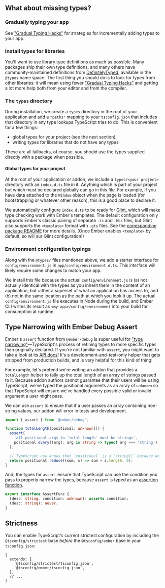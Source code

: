 ## What about missing types?

### Gradually typing your app

See ["Gradual Typing Hacks"][gradual-typing-hacks] for strategies for incrementally adding types to your app.

### Install types for libraries

You'll want to use library type definitions as much as possible. Many packages ship their own type definitions, and many others have community-maintained definitions from [DefinitelyTyped][], available in the `@types` name space. The first thing you should do is to look for types from other libraries: it will mean using fewer ["Gradual Typing Hacks"][gradual-typing-hacks] and getting a lot more help both from your editor and from the compiler.

### The `types` directory

During installation, we create a `types` directory in the root of your application and add a [`"paths"`][tsconfig-paths] mapping to your `tsconfig.json` that includes that directory in any type lookups TypeScript tries to do. This is convenient for a few things:

- global types for your project (see the next section)
- writing types for libraries that do not have any types

These are all fallbacks, of course, you should use the types supplied directly with a package when possible.

#### Global types for your project

At the root of your application or addon, we include a `types/<your project>` directory with an `index.d.ts` file in it. Anything which is part of your project but which must be declared globally can go in this file. For example, if you have data attached to the `Window` object when the page is loaded (for bootstrapping or whatever other reason), this is a good place to declare it.

We automatically configure `index.d.ts` to be ready for [Glint][], which will make type checking work with Ember's templates. The default configuration only supports Ember's classic pairing of separate `.ts` and `.hbs` files, but Glint also supports the `<template>` format with `.gts` files. See the [corresponding package README][glint-environment-ember-template-imports] for more details. (Once Ember enables `<template>` by default, so will our Glint configuration!)

### Environment configuration typings

Along with the `@types/` files mentioned above, we add a starter interface for `config/environment.js` in `app/config/environment.d.ts`. This interface will likely require some changes to match your app.

We install this file because the actual `config/environment.js` is (a) not actually identical with the types as you inherit them in the content of an application, but rather a superset of what an application has access to, and (b) not in the same location as the path at which you look it up. The actual `config/environment.js` file executes in Node during the build, and Ember CLI writes its result as `<my-app>/config/environment` into your build for consumption at runtime.

## Type Narrowing with Ember Debug Assert

Ember's `assert` function from `@ember/debug` is super useful for ["type narrowing"][type-narrowing]—TypeScript's process of refining types to more specific types than originally declared. If you're not familiar with `assert`, you might want to take a look at its [API docs][debug-assert]! It's a development-and-test-only helper that gets stripped from production builds, and is very helpful for this kind of thing!

For example, let's pretend we're writing an addon that provides a `totalLength` helper to tally up the total length of an array of strings passed to it. Because addon authors cannot guarantee that their users will be using TypeScript, we've typed the positional arguments as an array of `unknown` so that TypeScript will ensure we've handled every possible valid or invalid argument a user might pass.

We can use `assert` to ensure that if a user passes an array containing non-string values, our addon will error in tests and development.

```typescript
import { assert } from '@ember/debug';

function totalLength(positional: unknown[]) {
  assert(
    'all positional args to `total-length` must be strings',
    positional.every((arg): arg is string => typeof arg === 'string')
  );

  // TypeScript now knows that `positional` is a `string[]` because we asserted above
  return positional.reduce((sum, s) => sum + s.length, 0);
}
```

And, the types for `assert` ensure that TypeScript can use the condition you pass to properly narrow the types, because `assert` is typed as an [assertion function][assertion-function].

```typescript
export interface AssertFunc {
  (desc: string, condition: unknown): asserts condition;
  (desc: string): never;
}
```

## Strictness

You can enable TypeScript's current strictest configuration by including the `@tsconfig/strictest` base _before_ the `@tsconfig/ember` base in your `tsconfig.json`:

```json5 {data-filename="tsconfig.json" data-diff="+3"}
{
  extends: [
    '@tsconfig/strictest/tsconfig.json',
    '@tsconfig/ember/tsconfig.json',
  ],
  // ...
}
```

<!-- Internal links -->

[gradual-typing-hacks]: ../../application-development/converting-an-app/#toc_gradual-typing-hacks

<!-- External links -->

[assertion-function]: https://www.typescriptlang.org/docs/handbook/release-notes/typescript-3-7.html#assertion-functions
[debug-assert]: https://api.emberjs.com/ember/5.3.0/functions/@ember%2Fdebug/assert
[DefinitelyTyped]: https://github.com/DefinitelyTyped/DefinitelyTyped
[glint-environment-ember-template-imports]: https://github.com/typed-ember/glint/tree/main/packages/environment-ember-template-imports#readme
[glint]: https://typed-ember.gitbook.io/glint
[tsconfig-paths]: https://www.typescriptlang.org/tsconfig#paths
[type-narrowing]: https://www.typescriptlang.org/docs/handbook/2/narrowing.html
